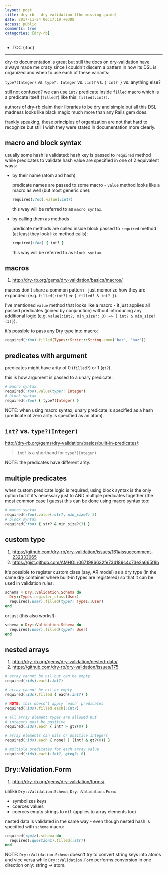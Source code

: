 ```yaml
---
layout: post
title: dry-rb - dry-validation (the missing guide)
date: 2017-11-24 00:17:19 +0300
access: public
comments: true
categories: [dry-rb]
---
```


<!-- more -->

* TOC
{:toc}
<hr>

dry-rb documentation is great but still the docs on dry-validation
have always made me crazy since I couldn't discern a pattern in how
its DSL is organized and when to use each of these variants:

`type?(Integer)` vs. `type?: Integer` vs. `:int?` vs. `{ int? }` vs. anything else?

still not confused? we can use `int?` predicate inside `filled` macro
which is a predicate itself (`filled?`) like this: `filled(:int?)`.

authors of dry-rb claim their libraries to be dry and simple but all this
DSL madness looks like black magic much more than any Rails gem does.

frankly speaking, these principles of organization are not that hard to
recognize but still I wish they were stated in documentation more clearly.

macro and block syntax
----------------------

usually some hash is validated: hash key is passed to `required`
method while predicates to validate hash value are specified in
one of 2 equivalent ways:

- by their name (atom and hash)

  predicate names are passed to some macro - `value` method
  looks like a macro as well (but most generic one):

  ```ruby
  required(:foo).value(:int?)
  ```

  this way will be referred to as `macro syntax`.

- by calling them as methods

  predicate methods are called inside block passed to
  `required` method (at least they look like method calls):

  ```ruby
  required(:foo) { int? }
  ```

  this way will be referred to as `block syntax`.

macros
------

1. <http://dry-rb.org/gems/dry-validation/basics/macros/>

macros don't share a common pattern - just memorize how they are expanded:
(e.g. `filled(:int?)` => `{ filled? & int? }`).

I've mentioned `value` method that looks like a macro - it just applies all
passed predicates (joined by conjunction) without introducing any additional
logic (e.g. `value(:int?, min_size?: 3) => { int? & min_size?(3)}`).

it's possible to pass any Dry type into macro:

```ruby
required(:foo).filled(Types::Strict::String.enum('bar', 'baz'))
```

predicates with argument
------------------------

predicates might have arity of 0 (`filled?`) or 1 (`gt?`).

this is how argument is passed to a unary predicate:

```ruby
# macro syntax
required(:foo).value(type?: Integer)
# block syntax
required(:foo) { type?(Integer) }
```

NOTE: when using macro syntax, unary predicate is specified as
      a hash (predicate of zero arity is specified as an atom).

`int?` vs. `type?(Integer)`
---------------------------

<http://dry-rb.org/gems/dry-validation/basics/built-in-predicates/>:

> `int?` is a shorthand for `type?(Integer)`

NOTE: the predicates have different arity.

multiple predicates
-------------------

when custom predicate logic is required, using block syntax is the only
option but if it's necessary just to AND multiple predicates together
(the most common case I guess) this can be done using macro syntax too:

```ruby
# macro syntax
required(:foo).value(:str?, min_size?: 3)
# block syntax
required(:foo) { str? & min_size?(3) }
```

custom type
-----------

1. <https://github.com/dry-rb/dry-validation/issues/161#issuecomment-232333065>
2. <https://gist.github.com/AMHOL/0671986632fe734189c4c73e2a665f8b>

it's possible to register custom class (say, AR model) as a dry type
(in the same dry container where built-in types are registered) so that
it can be used in validation rules:

```ruby
schema = Dry::Validation.Schema do
  Dry::Types.register_class(User)
  required(:user).filled(type?: Types::User)
end
```

or just (this also works!):

```ruby
schema = Dry::Validation.Schema do
  required(:user).filled(type?: User)
end
```

nested arrays
-------------

1. <http://dry-rb.org/gems/dry-validation/nested-data/>
2. <https://github.com/dry-rb/dry-validation/issues/175>

```ruby
# array cannot be nil but can be empty
required(:ids).each(:int?)

# array cannot be nil or empty
required(:ids).filled { each(:int?) }

# NOTE: this doesn't apply `each` predicates
required(:ids).filled.each(:int?)

# all array element types are allowed but
# integers must be positive
required(:ids).each { int? > gt?(0) }

# array elements can nils or positive integers
required(:ids).each { none? | (int? & gt?(0)) }

# multiple predicates for each array value
required(:ids).each(:int?, gteq?: 0)
```

Dry::Validation.Form
--------------------

1. <http://dry-rb.org/gems/dry-validation/forms/>

unlike `Dry::Validation.Schema`, `Dry::Validation.Form`:

- symbolizes keys
- coerces values
- coerces empty strings to `nil` (applies to array elements too)

nested data is validated in the same way - even though nested hash
is specified with `schema` macro:

```ruby
required(:quiz).schema do
  required(:question1).filled(:str?)
end
```

NOTE: `Dry::Validation.Schema` doesn't try to convert string keys
      into atoms and vice versa while `Dry::Validation.Form` performs
      conversion in one direction only: string -> atom.

